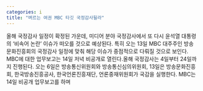 ```yaml
---
categories: i
title: "벼르는 여권 MBC 타깃 국정감사될라"
---
```

올해 국정감사 일정이 확정된 가운데, 미디어 분야 국정감사에서 또 다시 윤석열 대통령의 ‘비속어 논란’ 이슈가 떠오를 것으로 예상된다. 특히 오는 13일 MBC 대주주인 방송문화진흥회의 국정감사 일정에 맞춰 해당 이슈가 중점적으로 다뤄질 것으로 보인다. MBC에 대한 업무보고는 14일 저녁 비공개로 열린다.올해 국정감사는 4일부터 24일까지 진행된다. 오는 6일은 방송통신위원회와 방송통신심의위원회, 13일은 방송문화진흥회, 한국방송진흥공사, 한국언론진흥재단, 언론중재위원회가 국감을 실행한다. MBC는 14일 비공개 업무보고를 하며